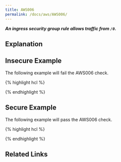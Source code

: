 ```yaml
---
title: AWS006
permalink: /docs/aws/AWS006/
---
```


***An ingress security group rule allows traffic from `/0`.***

## Explanation





## Insecure Example

The following example will fail the AWS006 check.

{% highlight hcl %}



{% endhighlight %}

## Secure Example

The following example will pass the AWS006 check.

{% highlight hcl %}



{% endhighlight %}

## Related Links


